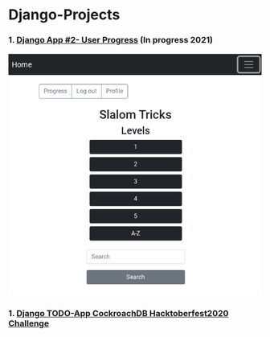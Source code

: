 # Django-Projects

### 1. [Django App #2- User Progress](https://github.com/caro-oviedo/DjangoApp2-UserProgress-Salom) (In progress 2021)

![img](img_django.png)

### 1. [Django TODO-App CockroachDB Hacktoberfest2020 Challenge](https://github.com/caro-oviedo/Django-TODO-App-CockroachDB-Hacktoberfest-Challenge)

